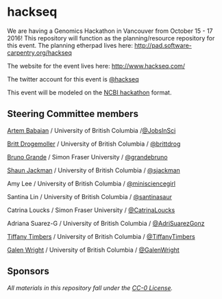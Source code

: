 # hackseq

We are having a Genomics Hackathon in Vancouver from October 15 - 17 2016! This repository 
will function as the planning/resource repository for this event. The planning etherpad lives here: http://pad.software-carpentry.org/hackseq

The website for the event lives here: http://www.hackseq.com/

The twitter account for this event is [@hackseq](https://twitter.com/search?f=tweets&q=hackseq)

This event will be modeled on the [NCBI hackathon](https://github.com/NCBI-Hackathons) format.


## Steering Committee members

[Artem Babaian](http://www.JobsInScience.ca) / University of British Columbia /[@JobsInSci](https://twitter.com/JobsInSci)

[Britt Drogemoller](http://t.co/f6qRW2ChTy) / University of British Columbia / [@brittdrog](https://twitter.com/brittdrog)

[Bruno Grande](https://t.co/B5pnNg2Pfw) / Simon Fraser University / [@grandebruno](https://twitter.com/grandebruno)

[Shaun Jackman](http://sjackman.ca/) / University of British Columbia / [@sjackman](https://twitter.com/sjackman)

Amy Lee / University of British Columbia / [@minisciencegirl](https://twitter.com/minisciencegirl)

Santina Lin / University of British Columbia / [@santinasaur](https://twitter.com/santinasaur)

Catrina Loucks / Simon Fraser University / [@CatrinaLoucks](https://twitter.com/CatrinaLoucks)

Adriana Suarez-G / University of British Columbia / [@AdriSuarezGonz](https://twitter.com/AdriSuarezGonz)

[Tiffany Timbers](http://tiffanytimbers.com) / University of British Columbia / [@TiffanyTimbers](https://twitter.com/TiffanyTimbers)

[Galen Wright](http://t.co/Fm8Hy3gTIR) / University of British Columbia / [@GalenWright](https://twitter.com/@GalenWright)


## Sponsors


*All materials in this repository fall under the [CC-0 License](LICENSE.md).*
